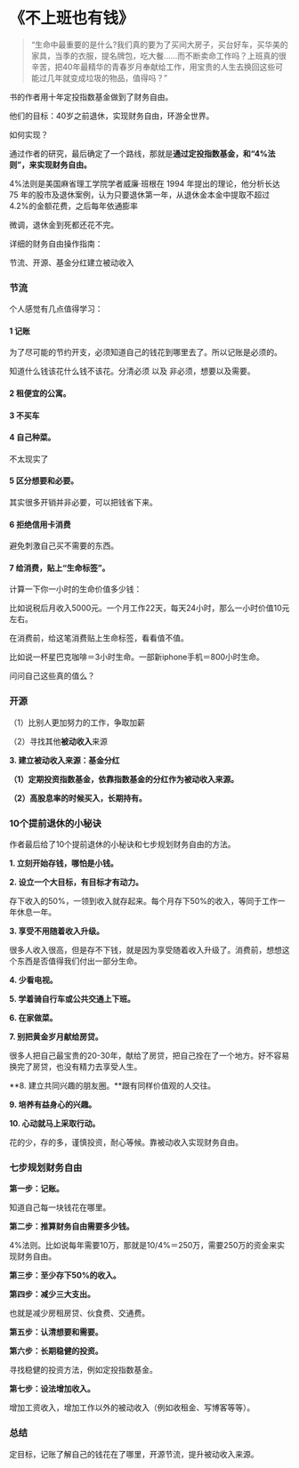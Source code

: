 # 《不上班也有钱》



> “生命中最重要的是什么?我们真的要为了买间大房子，买台好车，买华美的家具，当季的衣服，提名牌包，吃大餐......而不断卖命工作吗？上班真的很辛苦，把40年最精华的青春岁月奉献给工作，用宝贵的人生去换回这些可能过几年就变成垃圾的物品，值得吗？”



书的作者用十年定投指数基金做到了财务自由。

他们的目标：40岁之前退休，实现财务自由，环游全世界。



如何实现？



通过作者的研究，最后确定了一个路线，那就是**通过定投指数基金，和“4%法则”，来实现财务自由。**



4%法则是美国麻省理工学院学者威廉·班根在 1994 年提出的理论，他分析长达 75 年的股市及退休案例，认为只要退休第一年，从退休金本金中提取不超过 4.2%的金额花费，之后每年依通膨率

微调，退休金到死都还花不完。	





详细的财务自由操作指南：

节流、开源、基金分红建立被动收入



### 节流



个人感觉有几点值得学习：



#### **1 记账**

为了尽可能的节约开支，必须知道自己的钱花到哪里去了。所以记账是必须的。

知道什么钱该花什么钱不该花。分清必须 以及 非必须，想要以及需要。

#### **2 租便宜的公寓。**

#### 3 不买车

#### 4 **自己种菜。**

不太现实了

#### **5 区分想要和必要。**



其实很多开销并非必要，可以把钱省下来。



#### **6 拒绝信用卡消费**

避免刺激自己买不需要的东西。



#### **7 给消费，贴上“生命标签”。**

计算一下你一小时的生命价值多少钱：

比如说税后月收入5000元。一个月工作22天，每天24小时，那么一小时价值10元左右。

在消费前，给这笔消费贴上生命标签，看看值不值。

比如说一杯星巴克咖啡＝3小时生命。一部新iphone手机＝800小时生命。

问问自己这些真的值么？



### **开源**



（1）比别人更加努力的工作，争取加薪

（2）寻找其他**被动收入**来源

**3.  建立被动收入来源：基金分红**

**（1）定期投资指数基金，依靠指数基金的分红作为被动收入来源。**

**（2）高股息率的时候买入，长期持有。**





### 10个提前退休的小秘诀



作者最后给了10个提前退休的小秘诀和七步规划财务自由的方法。



**1.  立刻开始存钱，哪怕是小钱。**



**2.  设立一个大目标，有目标才有动力。**



存下收入的50%，一领到收入就存起来。每个月存下50%的收入，等同于工作一年休息一年。



**3.  享受不用随着收入升级。**



很多人收入很高，但是存不下钱，就是因为享受随着收入升级了。消费前，想想这个东西是否值得我们付出一部分生命。



**4.  少看电视。**



**5.  学着骑自行车或公共交通上下班。**



**6.  在家做菜。**



**7.  别把黄金岁月献给房贷。**



很多人把自己最宝贵的20-30年，献给了房贷，把自己拴在了一个地方。好不容易换完了房贷，也没有精力去享受人生。



**8.  建立共同兴趣的朋友圈。**跟有同样价值观的人交往。



**9.  培养有益身心的兴趣。**



**10.  心动就马上采取行动。**



花的少，存的多，谨慎投资，耐心等候。靠被动收入实现财务自由。



### 七步规划财务自由



**第一步：记账。**

知道自己每一块钱花在哪里。



**第二步：推算财务自由需要多少钱。**



4%法则。比如说每年需要10万，那就是10/4%＝250万，需要250万的资金来实现财务自由。



**第三步：至少存下50%的收入。**



**第四步：减少三大支出。**

也就是减少房租房贷、伙食费、交通费。



**第五步：认清想要和需要。**



**第六步：长期稳健的投资。**

寻找稳健的投资方法，例如定投指数基金。



**第七步：设法增加收入。**

增加工资收入，增加工作以外的被动收入（例如收租金、写博客等等）。



### 总结

定目标，记账了解自己的钱花在了哪里，开源节流，提升被动收入来源。




